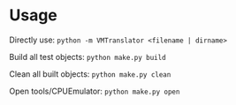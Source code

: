 # Usage #

Directly use: ```python -m VMTranslator <filename | dirname>```

Build all test objects: ```python make.py build```

Clean all built objects: ```python make.py clean```

Open tools/CPUEmulator: ```python make.py open```
